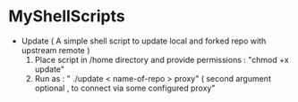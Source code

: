 # MyShellScripts
* Update ( A simple shell script to update local and forked repo with upstream remote )
  1. Place script in /home directory and provide permissions : "chmod +x update"
  2. Run as : " ./update < name-of-repo > proxy" ( second argument optional , to connect via some configured proxy"
  
